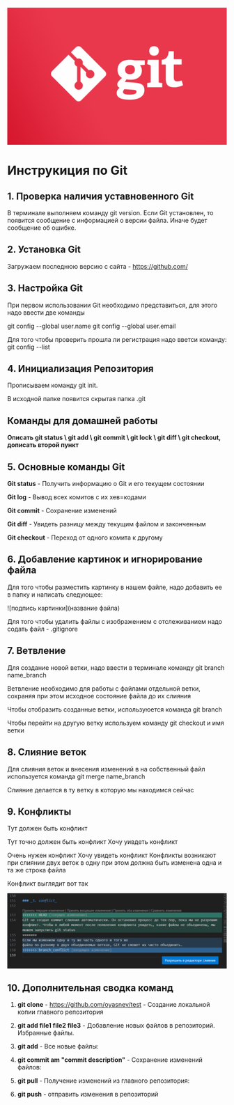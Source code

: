 ![Тут долнжо быть лого](gitlogo.png)
# Инструкиция по Git
## 1. Проверка наличия уставновенного Git


В терминале выполняем команду git version.
Если Git установлен, то появится сообщение с информацией о версии файла.
Иначе будет сообщение об ошибке. 

## 2. Установка Git

Загружаем последнюю версию с сайта  - https://github.com/

## 3. Настройка Git

При первом использовании Git необходимо представиться, для этого надо ввести две команды 

git config --global user.name
git config --global user.email

Для того чтобы проверить прошла ли регистрация надо вветси команду: git config --list

## 4. Инициализация Репозитория 

Прописываем команду git init.

В исходной папке появится скрытая папка .git

## Команды для домашней работы 

**Описать git status \ git add \ git commit \ git lock \ git diff \ git checkout, дописать второй пункт**


## 5. Основные команды Git 

**Git status** - Получить информацию о Git и его текущем состоянии

**Git log** - Вывод всех комитов с их хев=кодами

**Git commit** - Сохранение изменений 

**Git diff** - Увидеть разницу между текущим файлом и законченным 

**Git checkout** - Переход от одного комита к другому

## 6. Добавление картинок и игнорирование файла

Для того чтобы разместить картинку в нашем файле, надо добавить ее в папку и написать следующее:

![подпись картинки](название файла)

Для того чтобы удалить файлы с изображением с отслеживанием надо содать файл - .gitignore

## 7. Ветвление

Для создание новой ветки, надо ввести в терминале команду git branch name_branch

Ветвление необходимо для работы с файлами отдельной ветки, сохраняя при этом исходное состояние файла до их слияния

Чтобы отобразить созданные ветки, используюется команда git branch

Чтобы перейти на другую ветку используем команду git checkout и имя ветки 

## 8. Слияние веток 

Для слияния веток и внесения изменений в на собственный файл используется команда git merge name_branch

Слияние делается в ту ветку в которую мы находимся сейчас

## 9. Конфликты 

Тут должен быть конфликт 


Тут точно должен быть конфликт 
Хочу уивдеть конфликт

Очень нужен конфликт 
Хочу увидеть конфликт 
Конфликты возникают при слиянии двух веток в одну при этом должна быть изменена одна и та же строка файла

Конфликт выглядит вот так 


![conflict](conflict.png)

## 10. Дополнительная сводка команд 

1. **git clone** - https://github.com/oyasnev/test - Создание локальной копии главного репозитория

2. **git add file1 file2 file3** - Добавление новых файлов в репозиторий. Избранные файлы.
    
3. **git add** - Все новые файлы: 

4. **git commit ­am "commit description"** - Сохранение изменений файлов: 

5. **git pull** - Получение изменений из главного репозитория: 

6. **git push** - отправить изменения в репозиторий